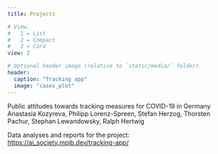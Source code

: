 ```yaml
---
title: Projects

# View.
#   1 = List
#   2 = Compact
#   3 = Card
view: 2

# Optional header image (relative to `static/media/` folder).
header:
  caption: "Tracking app"
  image: "cases_plot"
---
```


Public attitudes towards tracking measures for COVID-19 in Germany
Anastasia Kozyreva, Philipp Lorenz-Spreen, Stefan Herzog, Thorsten Pachur, Stephan Lewandowsky, Ralph Hertwig

Data analyses and reports for the project: https://ai_society.mpib.dev/tracking-app/